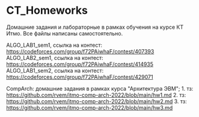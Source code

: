 # CT_Homeworks
Домашние задания и лабораторные в рамках обучения на курсе КТ Итмо. Все файлы написаны самостоятельно.  

ALGO_LAB1_sem1, ссылка на контест: https://codeforces.com/group/f72PAiwhaF/contest/407393
ALGO_LAB2_sem1, ссылка на контест: https://codeforces.com/group/f72PAiwhaF/contest/414935
ALGO_LAB1_sem2, ссылка на контест: https://codeforces.com/group/f72PAiwhaF/contest/429071

CompArch: домашние задания в рамках курса "Архитектура ЭВМ";
    1. тз: https://github.com/rvem/itmo-comp-arch-2022/blob/main/hw1.md
    2. тз: https://github.com/rvem/itmo-comp-arch-2022/blob/main/hw2.md
    3. тз: https://github.com/rvem/itmo-comp-arch-2022/blob/main/hw3.md
